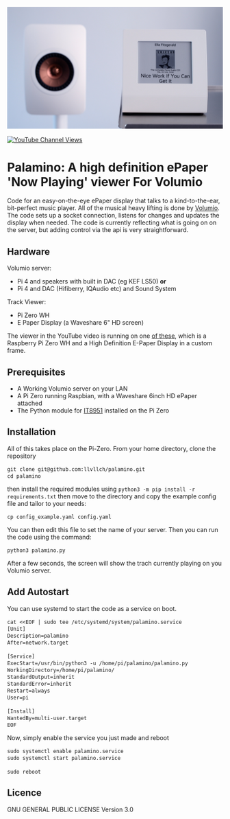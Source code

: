 ![Action Shot](/images/Dolphin.jpg)

[![YouTube Channel Views](https://img.shields.io/youtube/channel/views/UCz5BOU9J9pB_O0B8-rDjCWQ?label=YouTube&style=social)](https://www.youtube.com/channel/UCz5BOU9J9pB_O0B8-rDjCWQ)

# Palamino: A high definition ePaper 'Now Playing' viewer For Volumio
Code for an easy-on-the-eye ePaper display that talks to a kind-to-the-ear, bit-perfect music player. All of the musical heavy lifting is done by [Volumio](https://github.com/volumio/Volumio2). The code sets up a socket connection, listens for changes and updates the display when needed. The code is currently reflecting what is going on on the server, but adding control via the api is very straightforward.

## Hardware
Volumio server:
- Pi 4 and speakers with built in DAC (eg KEF LS50) **or**
- Pi 4 and DAC (Hifiberry, IQAudio etc) and Sound System

Track Viewer:
- Pi Zero WH
- E Paper Display (a Waveshare 6" HD screen)

The viewer in the YouTube video is running on one [of these](https://www.veeb.ch/store/p/tickerxl), which is a Raspberry Pi Zero WH and a High Definition E-Paper Display in a custom frame.

## Prerequisites
- A Working Volumio server on your LAN
- A Pi Zero running Raspbian, with a Waveshare 6inch HD ePaper attached
- The Python module for [IT8951](https://github.com/GregDMeyer/IT8951) installed on the Pi Zero

## Installation 

All of this takes place on the Pi-Zero. From your home directory, clone the repository 

```
git clone git@github.com:llvllch/palamino.git
cd palamino
```

then install the required modules using `python3 -m pip install -r requirements.txt` then 
move to the directory and copy the example config file and tailor to your needs:
```
cp config_example.yaml config.yaml
```
You can then edit this file to set the name of your server.
Then you can run the code using the command:
```
python3 palamino.py
```
After a few seconds, the screen will show the trach currently playing on you Volumio server.

## Add Autostart

You can use systemd to start the code as a service on boot.

```
cat <<EOF | sudo tee /etc/systemd/system/palamino.service
[Unit]
Description=palamino
After=network.target

[Service]
ExecStart=/usr/bin/python3 -u /home/pi/palamino/palamino.py
WorkingDirectory=/home/pi/palamino/
StandardOutput=inherit
StandardError=inherit
Restart=always
User=pi

[Install]
WantedBy=multi-user.target
EOF
```
Now, simply enable the service you just made and reboot
```  
sudo systemctl enable palamino.service
sudo systemctl start palamino.service

sudo reboot
```
## Licence

GNU GENERAL PUBLIC LICENSE Version 3.0
 
